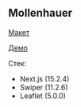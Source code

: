 ## Mollenhauer

[Макет](https://www.figma.com/design/DK5zqZOMYPqevEfI5OC7Xk/Molenhauer?node-id=18-38&t=aN0SPSlnpBZQcO0c-0)

[Демо](https://mollenhauer.vercel.app/)

Стек:

- Next.js (15.2.4)
- Swiper (11.2.6)
- Leaflet (5.0.0)
